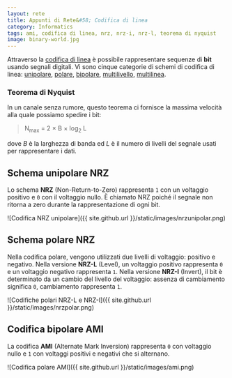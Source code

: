 ```yaml
---
layout: rete
title: Appunti di Rete&#58; Codifica di linea
category: Informatics
tags: ami, codifica di linea, nrz, nrz-i, nrz-l, teorema di nyquist
image: binary-world.jpg
---
```

Attraverso la [codifica di linea](https://en.wikipedia.org/wiki/Line_code) è possibile rappresentare sequenze di **bit** usando segnali digitali. Vi sono cinque categorie di schemi di codifica di linea: [unipolare](https://en.wikipedia.org/wiki/Unipolar_encoding), [polare](https://en.wikipedia.org/wiki/Non-return-to-zero), [bipolare](https://en.wikipedia.org/wiki/Bipolar_encoding), [multilivello](https://en.wikipedia.org/wiki/2B1Q), [multilinea](https://en.wikipedia.org/wiki/MLT-3_encoding).

### Teorema di Nyquist

In un canale senza rumore, questo teorema ci fornisce la massima velocità alla quale possiamo spedire i bit:

> N<sub>max</sub> = 2 × B × log<sub>2</sub> L

dove _B_ è la larghezza di banda ed _L_ è il numero di livelli del segnale usati per rappresentare i dati.

## Schema unipolare NRZ

Lo schema **NRZ** (Non-Return-to-Zero) rappresenta `1` con un voltaggio positivo e `0` con il voltaggio nullo. È chiamato NRZ poiché il segnale non ritorna a zero durante la rappresentazione di ogni bit.

![Codifica NRZ unipolare]({{ site.github.url }}/static/images/nrzunipolar.png)

## Schema polare NRZ

Nella codifica polare, vengono utilizzati due livelli di voltaggio: positivo e negativo. Nella versione **NRZ-L** (Level), un voltaggio positivo rappresenta `0` e un voltaggio negativo rappresenta `1`. Nella versione **NRZ-I** (Invert), il bit è determinato da un cambio del livello del voltaggio: assenza di cambiamento significa `0`, cambiamento rappresenta `1`.

![Codifiche polari NRZ-L e NRZ-I]({{ site.github.url }}/static/images/nrzpolar.png)

## Codifica bipolare AMI

La codifica **AMI** (Alternate Mark Inversion) rappresenta `0` con voltaggio nullo e `1` con voltaggi positivi e negativi che si alternano.

![Codifica polare AMI]({{ site.github.url }}/static/images/ami.png)
